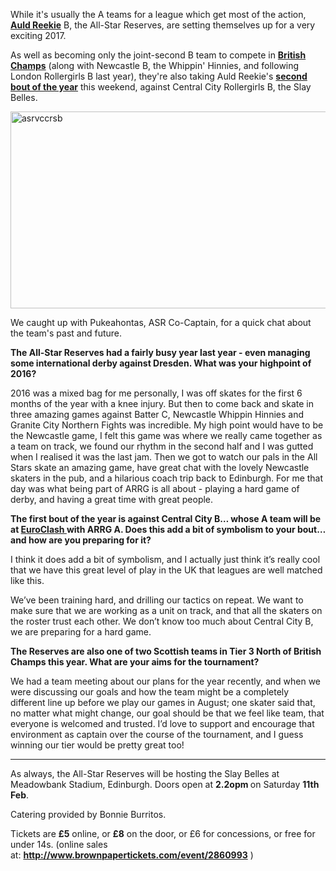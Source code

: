 <html><body><p>While it's usually the A teams for a league which get most of the action, <strong><a href="http://www.arrg.co.uk">Auld Reekie</a></strong> B, the All-Star Reserves, are setting themselves up for a very exciting 2017.

As well as becoming only the joint-second B team to compete in <strong><a href="http://www.britishchamps.com/">British Champs</a></strong> (along with Newcastle B, the Whippin' Hinnies, and following London Rollergirls B last year), they're also taking Auld Reekie's <strong><a href="https://www.facebook.com/events/1623816624593204/">second bout of the year</a></strong> this weekend, against Central City Rollergirls B, the Slay Belles.

<img class=" size-full wp-image-14708 aligncenter" src="/2017/02/asrvccrsb.jpg" alt="asrvccrsb" width="851" height="315">

We caught up with Pukeahontas, ASR Co-Captain, for a quick chat about the team's past and future.

<strong>The All-Star Reserves had a fairly busy year last year - even managing some international derby against Dresden. What was your highpoint of 2016?</strong>

2016 was a mixed bag for me personally, I was off skates for the first 6 months of the year with a knee injury. But then to come back and skate in three amazing games against Batter C, Newcastle Whippin Hinnies and Granite City Northern Fights was incredible. My high point would have to be the Newcastle game, I felt this game was where we really came together as a team on track, we found our rhythm in the second half and I was gutted when I realised it was the last jam. Then we got to watch our pals in the All Stars skate an amazing game, have great chat with the lovely Newcastle skaters in the pub, and a hilarious coach trip back to Edinburgh. For me that day was what being part of ARRG is all about - playing a hard game of derby, and having a great time with great people.

<strong>The first bout of the year is against Central City B… whose A team will be at <a href="https://www.scottishrollerderbyblog.com/posts/2017/01/12/euroclash-2017-the-teams/">EuroClash </a>with ARRG A. Does this add a bit of symbolism to your bout… and how are you preparing for it?</strong>

I think it does add a bit of symbolism, and I actually just think it’s really cool that we have this great level of play in the UK that leagues are well matched like this.

We’ve been training hard, and drilling our tactics on repeat. We want to make sure that we are working as a unit on track, and that all the skaters on the roster trust each other. We don’t know too much about Central City B, we are preparing for a hard game.

<strong>The Reserves are also one of two Scottish teams in Tier 3 North of British Champs this year. What are your aims for the tournament?</strong>

We had a team meeting about our plans for the year recently, and when we were discussing our goals and how the team might be a completely different line up before we play our games in August; one skater said that, no matter what might change, our goal should be that we feel like team, that everyone is welcomed and trusted. I’d love to support and encourage that environment as captain over the course of the tournament, and I guess winning our tier would be pretty great too!

</p><hr>

As always, the All-Star Reserves will be hosting the Slay Belles at Meadowbank Stadium, Edinburgh. Doors open at <strong>2.2opm </strong>on Saturday <strong>11th Feb</strong>.

Catering provided by Bonnie Burritos.

Tickets are <strong>£5</strong> online, or <strong>£8</strong> on the door, or £6 for concessions, or free for under 14s. (online sales at: <strong><a href="http://www.brownpapertickets.com/event/2860993">http://www.brownpapertickets.com/event/2860993</a></strong> )</body></html>
